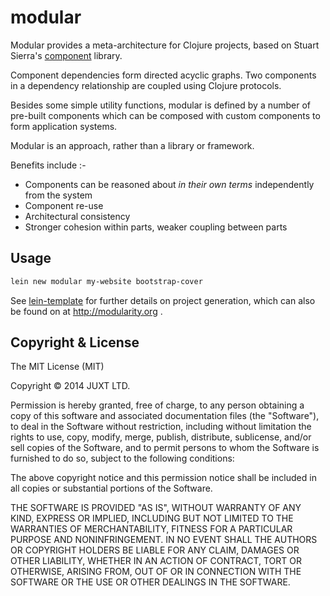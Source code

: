 # modular

Modular provides a meta-architecture for Clojure projects, based on Stuart Sierra's
[component](https://github.com/stuartsierra/component) library.

Component dependencies form directed acyclic graphs. Two components in a
dependency relationship are coupled using Clojure protocols.

Besides some simple utility functions, modular is defined by a number of
pre-built components which can be composed with custom components to
form application systems.

Modular is an approach, rather than a library or framework.

Benefits include :-

* Components can be reasoned about _in their own terms_ independently from the system
* Component re-use
* Architectural consistency
* Stronger cohesion within parts, weaker coupling between parts

## Usage

```clojure
lein new modular my-website bootstrap-cover
```

See [lein-template](lein-template/README.md) for further details on
project generation, which can also be found on at http://modularity.org .

## Copyright & License

The MIT License (MIT)

Copyright © 2014 JUXT LTD.

Permission is hereby granted, free of charge, to any person obtaining a copy of this software and associated documentation files (the "Software"), to deal in the Software without restriction, including without limitation the rights to use, copy, modify, merge, publish, distribute, sublicense, and/or sell copies of the Software, and to permit persons to whom the Software is furnished to do so, subject to the following conditions:

The above copyright notice and this permission notice shall be included in all copies or substantial portions of the Software.

THE SOFTWARE IS PROVIDED "AS IS", WITHOUT WARRANTY OF ANY KIND, EXPRESS OR IMPLIED, INCLUDING BUT NOT LIMITED TO THE WARRANTIES OF MERCHANTABILITY, FITNESS FOR A PARTICULAR PURPOSE AND NONINFRINGEMENT. IN NO EVENT SHALL THE AUTHORS OR COPYRIGHT HOLDERS BE LIABLE FOR ANY CLAIM, DAMAGES OR OTHER LIABILITY, WHETHER IN AN ACTION OF CONTRACT, TORT OR OTHERWISE, ARISING FROM, OUT OF OR IN CONNECTION WITH THE SOFTWARE OR THE USE OR OTHER DEALINGS IN THE SOFTWARE.
